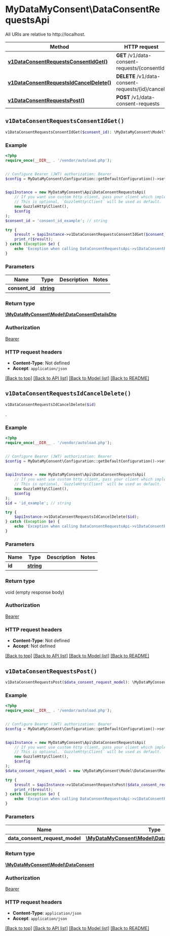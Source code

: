 # MyDataMyConsent\DataConsentRequestsApi

All URIs are relative to http://localhost.

Method | HTTP request | Description
------------- | ------------- | -------------
[**v1DataConsentRequestsConsentIdGet()**](DataConsentRequestsApi.md#v1DataConsentRequestsConsentIdGet) | **GET** /v1/data-consent-requests/{consentId} | 
[**v1DataConsentRequestsIdCancelDelete()**](DataConsentRequestsApi.md#v1DataConsentRequestsIdCancelDelete) | **DELETE** /v1/data-consent-requests/{id}/cancel | 
[**v1DataConsentRequestsPost()**](DataConsentRequestsApi.md#v1DataConsentRequestsPost) | **POST** /v1/data-consent-requests | 


## `v1DataConsentRequestsConsentIdGet()`

```php
v1DataConsentRequestsConsentIdGet($consent_id): \MyDataMyConsent\Model\DataConsentDetailsDto
```



### Example

```php
<?php
require_once(__DIR__ . '/vendor/autoload.php');


// Configure Bearer (JWT) authorization: Bearer
$config = MyDataMyConsent\Configuration::getDefaultConfiguration()->setAccessToken('YOUR_ACCESS_TOKEN');


$apiInstance = new MyDataMyConsent\Api\DataConsentRequestsApi(
    // If you want use custom http client, pass your client which implements `GuzzleHttp\ClientInterface`.
    // This is optional, `GuzzleHttp\Client` will be used as default.
    new GuzzleHttp\Client(),
    $config
);
$consent_id = 'consent_id_example'; // string

try {
    $result = $apiInstance->v1DataConsentRequestsConsentIdGet($consent_id);
    print_r($result);
} catch (Exception $e) {
    echo 'Exception when calling DataConsentRequestsApi->v1DataConsentRequestsConsentIdGet: ', $e->getMessage(), PHP_EOL;
}
```

### Parameters

Name | Type | Description  | Notes
------------- | ------------- | ------------- | -------------
 **consent_id** | [**string**](../Model/.md)|  |

### Return type

[**\MyDataMyConsent\Model\DataConsentDetailsDto**](../Model/DataConsentDetailsDto.md)

### Authorization

[Bearer](../../README.md#Bearer)

### HTTP request headers

- **Content-Type**: Not defined
- **Accept**: `application/json`

[[Back to top]](#) [[Back to API list]](../../README.md#endpoints)
[[Back to Model list]](../../README.md#models)
[[Back to README]](../../README.md)

## `v1DataConsentRequestsIdCancelDelete()`

```php
v1DataConsentRequestsIdCancelDelete($id)
```



.

### Example

```php
<?php
require_once(__DIR__ . '/vendor/autoload.php');


// Configure Bearer (JWT) authorization: Bearer
$config = MyDataMyConsent\Configuration::getDefaultConfiguration()->setAccessToken('YOUR_ACCESS_TOKEN');


$apiInstance = new MyDataMyConsent\Api\DataConsentRequestsApi(
    // If you want use custom http client, pass your client which implements `GuzzleHttp\ClientInterface`.
    // This is optional, `GuzzleHttp\Client` will be used as default.
    new GuzzleHttp\Client(),
    $config
);
$id = 'id_example'; // string

try {
    $apiInstance->v1DataConsentRequestsIdCancelDelete($id);
} catch (Exception $e) {
    echo 'Exception when calling DataConsentRequestsApi->v1DataConsentRequestsIdCancelDelete: ', $e->getMessage(), PHP_EOL;
}
```

### Parameters

Name | Type | Description  | Notes
------------- | ------------- | ------------- | -------------
 **id** | [**string**](../Model/.md)|  |

### Return type

void (empty response body)

### Authorization

[Bearer](../../README.md#Bearer)

### HTTP request headers

- **Content-Type**: Not defined
- **Accept**: Not defined

[[Back to top]](#) [[Back to API list]](../../README.md#endpoints)
[[Back to Model list]](../../README.md#models)
[[Back to README]](../../README.md)

## `v1DataConsentRequestsPost()`

```php
v1DataConsentRequestsPost($data_consent_request_model): \MyDataMyConsent\Model\DataConsent
```



### Example

```php
<?php
require_once(__DIR__ . '/vendor/autoload.php');


// Configure Bearer (JWT) authorization: Bearer
$config = MyDataMyConsent\Configuration::getDefaultConfiguration()->setAccessToken('YOUR_ACCESS_TOKEN');


$apiInstance = new MyDataMyConsent\Api\DataConsentRequestsApi(
    // If you want use custom http client, pass your client which implements `GuzzleHttp\ClientInterface`.
    // This is optional, `GuzzleHttp\Client` will be used as default.
    new GuzzleHttp\Client(),
    $config
);
$data_consent_request_model = new \MyDataMyConsent\Model\DataConsentRequestModel(); // \MyDataMyConsent\Model\DataConsentRequestModel

try {
    $result = $apiInstance->v1DataConsentRequestsPost($data_consent_request_model);
    print_r($result);
} catch (Exception $e) {
    echo 'Exception when calling DataConsentRequestsApi->v1DataConsentRequestsPost: ', $e->getMessage(), PHP_EOL;
}
```

### Parameters

Name | Type | Description  | Notes
------------- | ------------- | ------------- | -------------
 **data_consent_request_model** | [**\MyDataMyConsent\Model\DataConsentRequestModel**](../Model/DataConsentRequestModel.md)|  | [optional]

### Return type

[**\MyDataMyConsent\Model\DataConsent**](../Model/DataConsent.md)

### Authorization

[Bearer](../../README.md#Bearer)

### HTTP request headers

- **Content-Type**: `application/json`
- **Accept**: `application/json`

[[Back to top]](#) [[Back to API list]](../../README.md#endpoints)
[[Back to Model list]](../../README.md#models)
[[Back to README]](../../README.md)
